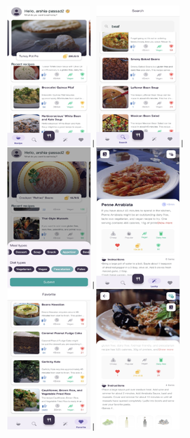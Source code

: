 <img src="https://github.com/arshiapassad/Recipe/blob/387414afa86988b7405a00e9350bfdcac3f3ff3b/file_0000992.jpg" width="190" height="320"> |
<img src="https://github.com/arshiapassad/Recipe/blob/387414afa86988b7405a00e9350bfdcac3f3ff3b/file_0000993.jpg" width="190" height="320"> |
<img src="https://github.com/arshiapassad/Recipe/blob/387414afa86988b7405a00e9350bfdcac3f3ff3b/file_0000991.jpg" width="190" height="320"> |
<img src="https://github.com/arshiapassad/Recipe/blob/387414afa86988b7405a00e9350bfdcac3f3ff3b/file_0000994.jpg" width="190" height="320"> 
<img src="https://github.com/arshiapassad/Recipe/blob/387414afa86988b7405a00e9350bfdcac3f3ff3b/file_0000995.jpg" width="190" height="320"> |
<img src="https://github.com/arshiapassad/Recipe/blob/387414afa86988b7405a00e9350bfdcac3f3ff3b/file_0000990.jpg" width="190" height="320"> 
